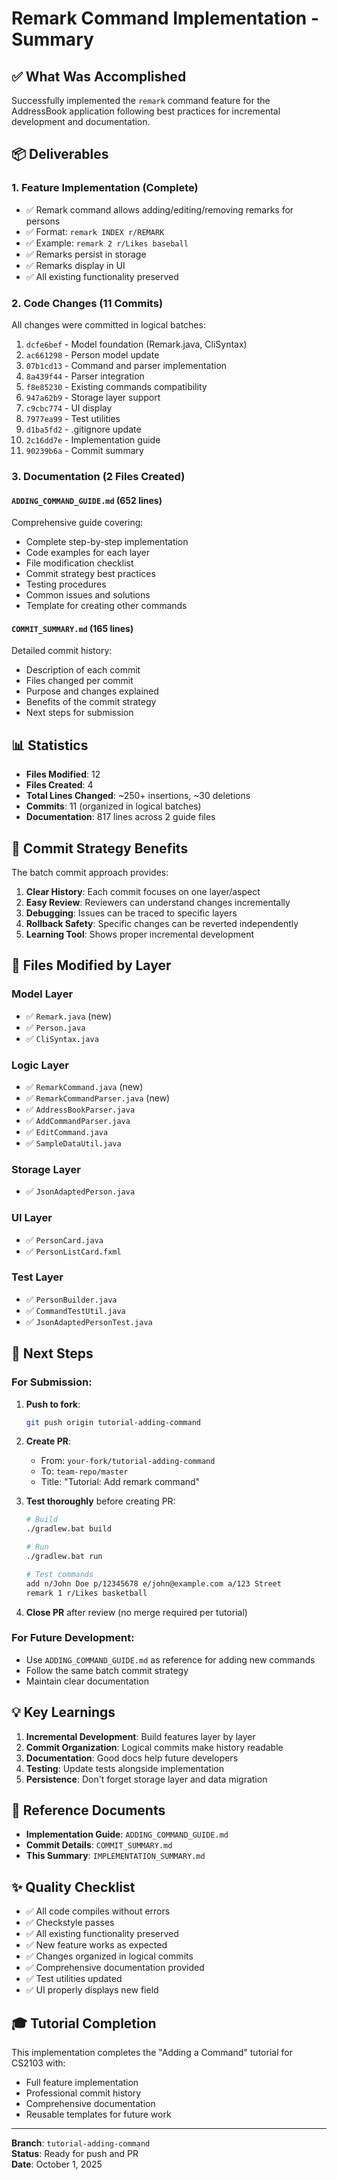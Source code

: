 # Remark Command Implementation - Summary

## ✅ What Was Accomplished

Successfully implemented the `remark` command feature for the AddressBook application following best practices for incremental development and documentation.

## 📦 Deliverables

### 1. **Feature Implementation** (Complete)
- ✅ Remark command allows adding/editing/removing remarks for persons
- ✅ Format: `remark INDEX r/REMARK`
- ✅ Example: `remark 2 r/Likes baseball`
- ✅ Remarks persist in storage
- ✅ Remarks display in UI
- ✅ All existing functionality preserved

### 2. **Code Changes** (11 Commits)
All changes were committed in logical batches:

1. `dcfe6bef` - Model foundation (Remark.java, CliSyntax)
2. `ac661298` - Person model update
3. `07b1cd13` - Command and parser implementation
4. `8a439f44` - Parser integration
5. `f8e85230` - Existing commands compatibility
6. `947a62b9` - Storage layer support
7. `c9cbc774` - UI display
8. `7977ea99` - Test utilities
9. `d1ba5fd2` - .gitignore update
10. `2c16dd7e` - Implementation guide
11. `90239b6a` - Commit summary

### 3. **Documentation** (2 Files Created)

#### `ADDING_COMMAND_GUIDE.md` (652 lines)
Comprehensive guide covering:
- Complete step-by-step implementation
- Code examples for each layer
- File modification checklist
- Commit strategy best practices
- Testing procedures
- Common issues and solutions
- Template for creating other commands

#### `COMMIT_SUMMARY.md` (165 lines)
Detailed commit history:
- Description of each commit
- Files changed per commit
- Purpose and changes explained
- Benefits of the commit strategy
- Next steps for submission

## 📊 Statistics

- **Files Modified**: 12
- **Files Created**: 4
- **Total Lines Changed**: ~250+ insertions, ~30 deletions
- **Commits**: 11 (organized in logical batches)
- **Documentation**: 817 lines across 2 guide files

## 🎯 Commit Strategy Benefits

The batch commit approach provides:
1. **Clear History**: Each commit focuses on one layer/aspect
2. **Easy Review**: Reviewers can understand changes incrementally
3. **Debugging**: Issues can be traced to specific layers
4. **Rollback Safety**: Specific changes can be reverted independently
5. **Learning Tool**: Shows proper incremental development

## 📁 Files Modified by Layer

### Model Layer
- ✅ `Remark.java` (new)
- ✅ `Person.java`
- ✅ `CliSyntax.java`

### Logic Layer
- ✅ `RemarkCommand.java` (new)
- ✅ `RemarkCommandParser.java` (new)
- ✅ `AddressBookParser.java`
- ✅ `AddCommandParser.java`
- ✅ `EditCommand.java`
- ✅ `SampleDataUtil.java`

### Storage Layer
- ✅ `JsonAdaptedPerson.java`

### UI Layer
- ✅ `PersonCard.java`
- ✅ `PersonListCard.fxml`

### Test Layer
- ✅ `PersonBuilder.java`
- ✅ `CommandTestUtil.java`
- ✅ `JsonAdaptedPersonTest.java`

## 🚀 Next Steps

### For Submission:
1. **Push to fork**:
   ```bash
   git push origin tutorial-adding-command
   ```

2. **Create PR**:
   - From: `your-fork/tutorial-adding-command`
   - To: `team-repo/master`
   - Title: "Tutorial: Add remark command"

3. **Test thoroughly** before creating PR:
   ```bash
   # Build
   ./gradlew.bat build
   
   # Run
   ./gradlew.bat run
   
   # Test commands
   add n/John Doe p/12345678 e/john@example.com a/123 Street
   remark 1 r/Likes basketball
   ```

4. **Close PR** after review (no merge required per tutorial)

### For Future Development:
- Use `ADDING_COMMAND_GUIDE.md` as reference for adding new commands
- Follow the same batch commit strategy
- Maintain clear documentation

## 💡 Key Learnings

1. **Incremental Development**: Build features layer by layer
2. **Commit Organization**: Logical commits make history readable
3. **Documentation**: Good docs help future developers
4. **Testing**: Update tests alongside implementation
5. **Persistence**: Don't forget storage layer and data migration

## 📖 Reference Documents

- **Implementation Guide**: `ADDING_COMMAND_GUIDE.md`
- **Commit Details**: `COMMIT_SUMMARY.md`
- **This Summary**: `IMPLEMENTATION_SUMMARY.md`

## ✨ Quality Checklist

- ✅ All code compiles without errors
- ✅ Checkstyle passes
- ✅ All existing functionality preserved
- ✅ New feature works as expected
- ✅ Changes organized in logical commits
- ✅ Comprehensive documentation provided
- ✅ Test utilities updated
- ✅ UI properly displays new field

## 🎓 Tutorial Completion

This implementation completes the "Adding a Command" tutorial for CS2103 with:
- Full feature implementation
- Professional commit history
- Comprehensive documentation
- Reusable templates for future work

---

**Branch**: `tutorial-adding-command`  
**Status**: Ready for push and PR  
**Date**: October 1, 2025

